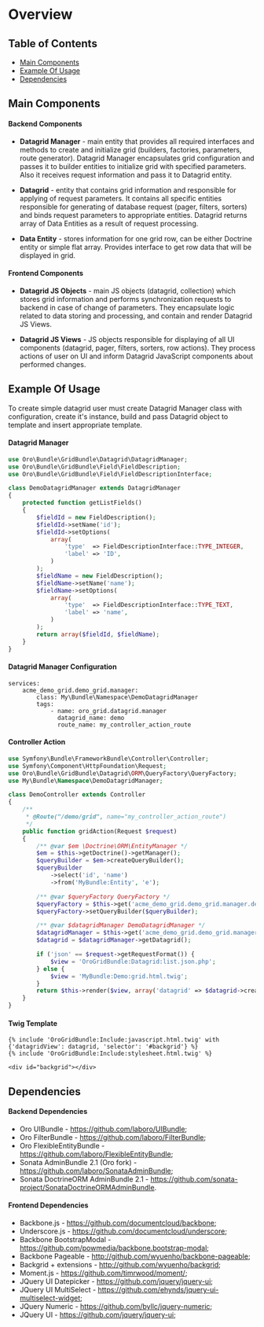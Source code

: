 Overview
========

Table of Contents
-----------------
 - [Main Components](#main-components)
 - [Example Of Usage](#example-of-usage)
 - [Dependencies](#dependencies)

Main Components
---------------

#### Backend Components

* **Datagrid Manager** - main entity that provides all required interfaces and methods to create and initialize grid (builders, factories, parameters, route generator). Datagrid Manager encapsulates grid configuration and passes it to builder entities to initialize grid with specified parameters. Also it receives request information and pass it to Datagrid entity.

* **Datagrid** - entity that contains grid information and responsible for applying of request parameters. It contains all specific entities responsible for generating of database request (pager, filters, sorters) and binds request parameters to appropriate entities. Datagrid returns array of Data Entities as a result of request processing.

* **Data Entity** - stores information for one grid row, can be either Doctrine entity or simple flat array. Provides interface to get row data that will be displayed in grid.

#### Frontend Components

* **Datagrid JS Objects** - main JS objects (datagrid, collection) which stores grid information and performs synchronization requests to backend in case of change of parameters. They encapsulate logic related to data storing and processing, and contain and render Datagrid JS Views.

* **Datagrid JS Views** - JS objects responsible for displaying of all UI components (datagrid, pager, filters, sorters, row actions). They process actions of user on UI and inform Datagrid JavaScript components about performed changes.


Example Of Usage
----------------

To create simple datagrid user must create Datagrid Manager class with configuration, create it's instance, build and pass Datagrid object to template and insert appropriate template.

#### Datagrid Manager

``` php
use Oro\Bundle\GridBundle\Datagrid\DatagridManager;
use Oro\Bundle\GridBundle\Field\FieldDescription;
use Oro\Bundle\GridBundle\Field\FieldDescriptionInterface;

class DemoDatagridManager extends DatagridManager
{
    protected function getListFields()
    {
        $fieldId = new FieldDescription();
        $fieldId->setName('id');
        $fieldId->setOptions(
            array(
                'type'  => FieldDescriptionInterface::TYPE_INTEGER,
                'label' => 'ID',
            )
        );
        $fieldName = new FieldDescription();
        $fieldName->setName('name');
        $fieldName->setOptions(
            array(
                'type'  => FieldDescriptionInterface::TYPE_TEXT,
                'label' => 'name',
            )
        );
        return array($fieldId, $fieldName);
    }
}
```

#### Datagrid Manager Configuration

```
services:
    acme_demo_grid.demo_grid.manager:
        class: My\Bundle\Namespace\DemoDatagridManager
        tags:
            - name: oro_grid.datagrid.manager
              datagrid_name: demo
              route_name: my_controller_action_route
```

#### Controller Action

``` php
use Symfony\Bundle\FrameworkBundle\Controller\Controller;
use Symfony\Component\HttpFoundation\Request;
use Oro\Bundle\GridBundle\Datagrid\ORM\QueryFactory\QueryFactory;
use My\Bundle\Namespace\DemoDatagridManager;

class DemoController extends Controller
{
    /**
     * @Route("/demo/grid", name="my_controller_action_route")
     */
    public function gridAction(Request $request)
    {
        /** @var $em \Doctrine\ORM\EntityManager */
        $em = $this->getDoctrine()->getManager();
        $queryBuilder = $em->createQueryBuilder();
        $queryBuilder
            ->select('id', 'name')
            ->from('MyBundle:Entity', 'e');

        /** @var $queryFactory QueryFactory */
        $queryFactory = $this->get('acme_demo_grid.demo_grid.manager.default_query_factory');
        $queryFactory->setQueryBuilder($queryBuilder);

        /** @var $datagridManager DemoDatagridManager */
        $datagridManager = $this->get('acme_demo_grid.demo_grid.manager');
        $datagrid = $datagridManager->getDatagrid();

        if ('json' == $request->getRequestFormat()) {
            $view = 'OroGridBundle:Datagrid:list.json.php';
        } else {
            $view = 'MyBundle:Demo:grid.html.twig';
        }
        return $this->render($view, array('datagrid' => $datagrid->createView()));
    }
}
```

#### Twig Template

```
{% include 'OroGridBundle:Include:javascript.html.twig' with {'datagridView': datagrid, 'selector': '#backgrid'} %}
{% include 'OroGridBundle:Include:stylesheet.html.twig' %}

<div id="backgrid"></div>
```


Dependencies
------------

#### Backend Dependencies

* Oro UIBundle - https://github.com/laboro/UIBundle;
* Oro FilterBundle - https://github.com/laboro/FilterBundle;
* Oro FlexibleEntityBundle - https://github.com/laboro/FlexibleEntityBundle;
* Sonata AdminBundle  2.1 (Oro fork) - https://github.com/laboro/SonataAdminBundle;
* Sonata DoctrineORM AdminBundle 2.1 - https://github.com/sonata-project/SonataDoctrineORMAdminBundle.

#### Frontend Dependencies

* Backbone.js - https://github.com/documentcloud/backbone;
* Underscore.js - https://github.com/documentcloud/underscore;
* Backbone BootstrapModal - https://github.com/powmedia/backbone.bootstrap-modal;
* Backbone Pageable - http://github.com/wyuenho/backbone-pageable;
* Backgrid + extensions - http://github.com/wyuenho/backgrid;
* Moment.js - https://github.com/timrwood/moment/;
* JQuery UI Datepicker - https://github.com/jquery/jquery-ui;
* JQuery UI MultiSelect - https://github.com/ehynds/jquery-ui-multiselect-widget;
* JQuery Numeric - https://github.com/byllc/jquery-numeric;
* JQuery UI - https://github.com/jquery/jquery-ui;
